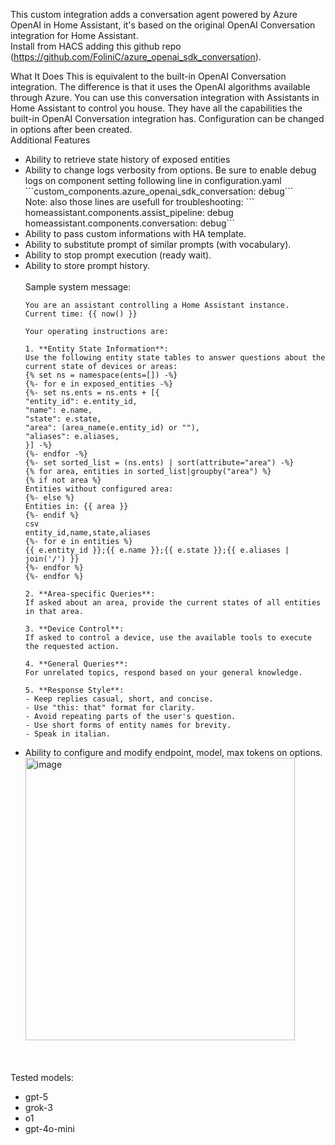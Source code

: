 This custom integration adds a conversation agent powered by Azure OpenAI in Home Assistant, it's based on the original OpenAI Conversation integration for Home Assistant.<br/>
Install from HACS adding this github repo (https://github.com/FoliniC/azure_openai_sdk_conversation).

What It Does
This is equivalent to the built-in OpenAI Conversation integration. The difference is that it uses the OpenAI algorithms available through Azure. You can use this conversation integration with Assistants in Home Assistant to control you house. They have all the capabilities the built-in OpenAI Conversation integration has.
Configuration can be changed in options after been created.<br/>
Additional Features<br/>
<ul><li>Ability to retrieve state history of exposed entities<br/></li>
<li>Ability to change logs verbosity from options. Be sure to enable debug logs on component setting following line in configuration.yaml<br/>
```custom_components.azure_openai_sdk_conversation: debug```<br/>
Note: also those lines are usefull for troubleshooting:
```    homeassistant.components.assist_pipeline: debug
    homeassistant.components.conversation: debug```
</li>
<li>Ability to pass custom informations with HA template.<br/>
<li>Ability to substitute prompt of similar prompts (with vocabulary).<br/>
<li>Ability to stop prompt execution (ready wait).<br/>
<li>Ability to store prompt history.<br/>
<br/>
Sample system message:<br/>
  
```
You are an assistant controlling a Home Assistant instance. 
Current time: {{ now() }}

Your operating instructions are:

1. **Entity State Information**:
Use the following entity state tables to answer questions about the current state of devices or areas:
{% set ns = namespace(ents=[]) -%}
{%- for e in exposed_entities -%}
{%- set ns.ents = ns.ents + [{
"entity_id": e.entity_id,
"name": e.name,
"state": e.state,
"area": (area_name(e.entity_id) or ""),
"aliases": e.aliases,
}] -%}
{%- endfor -%}
{%- set sorted_list = (ns.ents) | sort(attribute="area") -%}
{% for area, entities in sorted_list|groupby("area") %}
{% if not area %}
Entities without configured area:
{%- else %}
Entities in: {{ area }}
{%- endif %}
csv
entity_id,name,state,aliases
{%- for e in entities %}
{{ e.entity_id }};{{ e.name }};{{ e.state }};{{ e.aliases | join('/') }}
{%- endfor %}
{%- endfor %}

2. **Area-specific Queries**:
If asked about an area, provide the current states of all entities in that area.

3. **Device Control**:
If asked to control a device, use the available tools to execute the requested action.

4. **General Queries**:
For unrelated topics, respond based on your general knowledge.

5. **Response Style**:
- Keep replies casual, short, and concise.
- Use "this: that" format for clarity.
- Avoid repeating parts of the user's question.
- Use short forms of entity names for brevity.
- Speak in italian.
```
</li>
<li>Ability to configure and modify endpoint, model, max tokens on options.<br/>
<img width="431" height="452" alt="image" src="https://github.com/user-attachments/assets/656a3d06-9e0d-4a8a-b78e-c56016fe00c0" />

</li>
</ul>

<br/><br/>
Tested models:<ul>
<li>gpt-5</li>
<li>grok-3</li>

<li>o1</li>

<li>gpt-4o-mini</li>
</ul>
